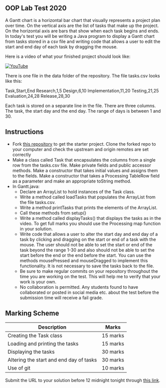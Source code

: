 ## OOP Lab Test 2020

A Gantt chart is a horizontal bar chart that visually represents a project plan over time. On the vertical axis are the list of tasks that make up the project. On the horizontal axis are bars that show when each task begins and ends. In today's test you will be writing a Java program to display a Gantt chart from tasks stored in a csv file and writing code that allows a user to edit the start and end day of each task by dragging the mouse. 

Here is a video of what your finished project should look like:

[![YouTube](http://img.youtube.com/vi/uZHh_qOthNo/0.jpg)](https://youtu.be/uZHh_qOthNo)

There is one file in the data folder of the repository. The file tasks.csv looks like this:

Task,Start,End
Research,1,5
Design,6,10
Implementation,11,20
Testing,21,25
Evaluation,24,28
Release,28,30

Each task is stored on a separate line in the file. There are three columns. The task, the start day and the end day. The range of days is between 1 and 30.

## Instructions

- Fork [this repository](https://github.com/skooter500/OOP-LabTest-2020-Starter) to get the starter project. Clone the forked repo to your computer and check the upstream and origin remotes are set correctly
- Make a class called Task that encapsulates the columns from a single row from the tasks.csv file. Make private fields and public accessor methods. Make a constructor that takes initial values and assigns them to the fields. Make a constructor that takes a Processing TableRow field as a parameter and make an appropriate toString method.
- In Gantt.java:
	- Declare an ArrayList to hold instances of the Task class. 
	- Write a method called loadTasks that populates the ArrayList from the file tasks.csv. 
	- Write a method printTasks that prints the elements of the ArrayList.
	- Call these methods from setup()
	- Write a method called displayTasks() that displays the tasks as in the video. To get full marks you should use the Processing map function in your solution.
	- Write code that allows a user to alter the start day and end day of a task by clicking and dragging on the start or end of a task with the mouse. The user should not be able to set the start or end of the task beyond the range 1-30 and also should not be able to set the start before the end or the end before the start. You can use the methods mousePressed and mouseDragged to implement this functionality. It is not necessary to save the tasks back to the file.
	- Be sure to make regular commits on your repository throughout the time you are working on the test. This will help me to verify that your work is your own.
	- No collaboration is permitted. Any students found to have collaborated or posted in social media etc. about the test before the submission time will receive a fail grade.

## Marking Scheme

| Description | Marks |
|-------------|-------|
| Creating the Task class | 15 marks |
| Loading and printing the tasks | 15 marks |
| Displaying the tasks | 30 marks |
| Altering the start and end day of tasks | 30 marks |
| Use of git | 10 marks |

Submit the URL to your solution before 12 midnight tonight through [this link](https://docs.google.com/forms/d/e/1FAIpQLScovQqWBcwYXkUlEoWX5inMESPi5zpGF3vcWpg1usAKDW1eqg/viewform).